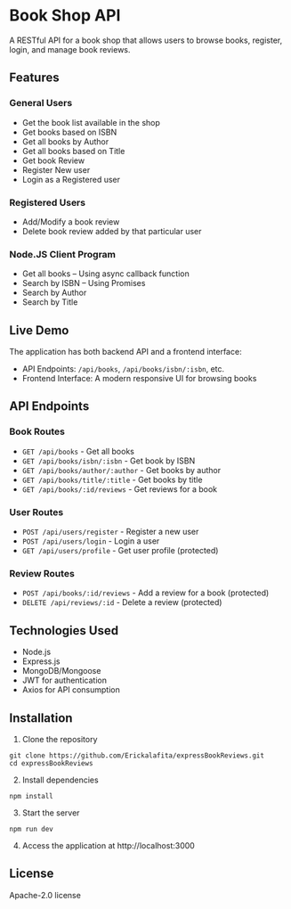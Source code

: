 # Book Shop API

A RESTful API for a book shop that allows users to browse books, register, login, and manage book reviews.

## Features

### General Users
- Get the book list available in the shop
- Get books based on ISBN
- Get all books by Author
- Get all books based on Title
- Get book Review
- Register New user
- Login as a Registered user

### Registered Users
- Add/Modify a book review
- Delete book review added by that particular user

### Node.JS Client Program
- Get all books – Using async callback function
- Search by ISBN – Using Promises
- Search by Author
- Search by Title

## Live Demo

The application has both backend API and a frontend interface:
- API Endpoints: `/api/books`, `/api/books/isbn/:isbn`, etc.
- Frontend Interface: A modern responsive UI for browsing books

## API Endpoints

### Book Routes
- `GET /api/books` - Get all books
- `GET /api/books/isbn/:isbn` - Get book by ISBN
- `GET /api/books/author/:author` - Get books by author
- `GET /api/books/title/:title` - Get books by title
- `GET /api/books/:id/reviews` - Get reviews for a book

### User Routes
- `POST /api/users/register` - Register a new user
- `POST /api/users/login` - Login a user
- `GET /api/users/profile` - Get user profile (protected)

### Review Routes
- `POST /api/books/:id/reviews` - Add a review for a book (protected)
- `DELETE /api/reviews/:id` - Delete a review (protected)

## Technologies Used
- Node.js
- Express.js
- MongoDB/Mongoose
- JWT for authentication
- Axios for API consumption

## Installation

1. Clone the repository
```
git clone https://github.com/Erickalafita/expressBookReviews.git
cd expressBookReviews
```

2. Install dependencies
```
npm install
```

3. Start the server
```
npm run dev
```

4. Access the application at http://localhost:3000

## License

Apache-2.0 license 